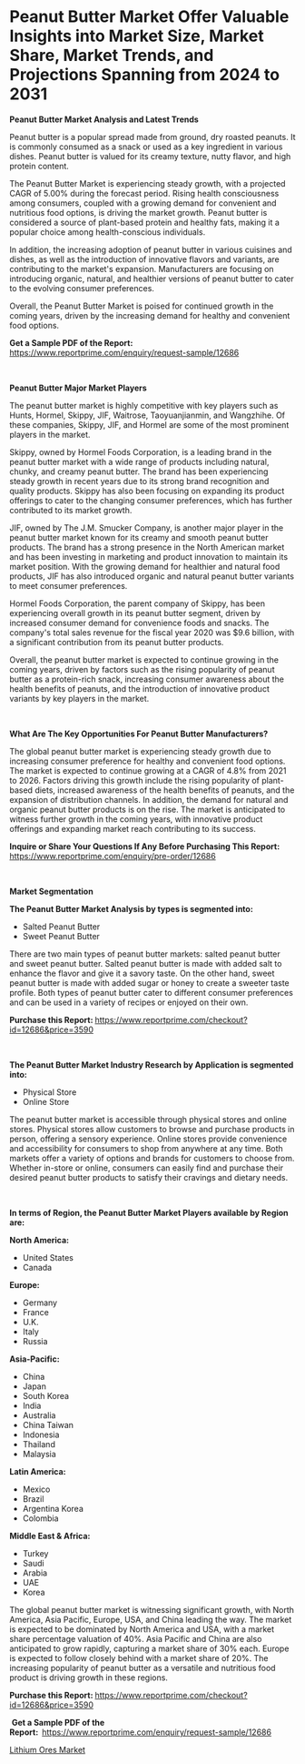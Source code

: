 <p><h1>Peanut Butter Market Offer Valuable Insights into Market Size, Market Share, Market Trends, and Projections Spanning from 2024 to 2031</h1></p><p><strong>Peanut Butter Market Analysis and Latest Trends</strong></p>
<p><p>Peanut butter is a popular spread made from ground, dry roasted peanuts. It is commonly consumed as a snack or used as a key ingredient in various dishes. Peanut butter is valued for its creamy texture, nutty flavor, and high protein content.</p><p>The Peanut Butter Market is experiencing steady growth, with a projected CAGR of 5.00% during the forecast period. Rising health consciousness among consumers, coupled with a growing demand for convenient and nutritious food options, is driving the market growth. Peanut butter is considered a source of plant-based protein and healthy fats, making it a popular choice among health-conscious individuals.</p><p>In addition, the increasing adoption of peanut butter in various cuisines and dishes, as well as the introduction of innovative flavors and variants, are contributing to the market's expansion. Manufacturers are focusing on introducing organic, natural, and healthier versions of peanut butter to cater to the evolving consumer preferences.</p><p>Overall, the Peanut Butter Market is poised for continued growth in the coming years, driven by the increasing demand for healthy and convenient food options.</p></p>
<p><strong>Get a Sample PDF of the Report:&nbsp;</strong> <a href="https://www.reportprime.com/enquiry/request-sample/12686">https://www.reportprime.com/enquiry/request-sample/12686</a></p>
<p>&nbsp;</p>
<p><strong>Peanut Butter Major Market Players</strong></p>
<p><p>The peanut butter market is highly competitive with key players such as Hunts, Hormel, Skippy, JIF, Waitrose, Taoyuanjianmin, and Wangzhihe. Of these companies, Skippy, JIF, and Hormel are some of the most prominent players in the market.</p><p>Skippy, owned by Hormel Foods Corporation, is a leading brand in the peanut butter market with a wide range of products including natural, chunky, and creamy peanut butter. The brand has been experiencing steady growth in recent years due to its strong brand recognition and quality products. Skippy has also been focusing on expanding its product offerings to cater to the changing consumer preferences, which has further contributed to its market growth.</p><p>JIF, owned by The J.M. Smucker Company, is another major player in the peanut butter market known for its creamy and smooth peanut butter products. The brand has a strong presence in the North American market and has been investing in marketing and product innovation to maintain its market position. With the growing demand for healthier and natural food products, JIF has also introduced organic and natural peanut butter variants to meet consumer preferences.</p><p>Hormel Foods Corporation, the parent company of Skippy, has been experiencing overall growth in its peanut butter segment, driven by increased consumer demand for convenience foods and snacks. The company's total sales revenue for the fiscal year 2020 was $9.6 billion, with a significant contribution from its peanut butter products.</p><p>Overall, the peanut butter market is expected to continue growing in the coming years, driven by factors such as the rising popularity of peanut butter as a protein-rich snack, increasing consumer awareness about the health benefits of peanuts, and the introduction of innovative product variants by key players in the market.</p></p>
<p>&nbsp;</p>
<p><strong>What Are The Key Opportunities For Peanut Butter Manufacturers?</strong></p>
<p><p>The global peanut butter market is experiencing steady growth due to increasing consumer preference for healthy and convenient food options. The market is expected to continue growing at a CAGR of 4.8% from 2021 to 2026. Factors driving this growth include the rising popularity of plant-based diets, increased awareness of the health benefits of peanuts, and the expansion of distribution channels. In addition, the demand for natural and organic peanut butter products is on the rise. The market is anticipated to witness further growth in the coming years, with innovative product offerings and expanding market reach contributing to its success.</p></p>
<p><strong>Inquire or Share Your Questions If Any Before Purchasing This Report:</strong> <a href="https://www.reportprime.com/enquiry/pre-order/12686">https://www.reportprime.com/enquiry/pre-order/12686</a></p>
<p>&nbsp;</p>
<p><strong>Market Segmentation</strong></p>
<p><strong>The Peanut Butter Market Analysis by types is segmented into:</strong></p>
<p><ul><li>Salted Peanut Butter</li><li>Sweet Peanut Butter</li></ul></p>
<p><p>There are two main types of peanut butter markets: salted peanut butter and sweet peanut butter. Salted peanut butter is made with added salt to enhance the flavor and give it a savory taste. On the other hand, sweet peanut butter is made with added sugar or honey to create a sweeter taste profile. Both types of peanut butter cater to different consumer preferences and can be used in a variety of recipes or enjoyed on their own.</p></p>
<p><strong>Purchase this Report:&nbsp;</strong><a href="https://www.reportprime.com/checkout?id=12686&price=3590">https://www.reportprime.com/checkout?id=12686&price=3590</a></p>
<p>&nbsp;</p>
<p><strong>The Peanut Butter Market Industry Research by Application is segmented into:</strong></p>
<p><ul><li>Physical Store</li><li>Online Store</li></ul></p>
<p><p>The peanut butter market is accessible through physical stores and online stores. Physical stores allow customers to browse and purchase products in person, offering a sensory experience. Online stores provide convenience and accessibility for consumers to shop from anywhere at any time. Both markets offer a variety of options and brands for customers to choose from. Whether in-store or online, consumers can easily find and purchase their desired peanut butter products to satisfy their cravings and dietary needs.</p></p>
<p>&nbsp;</p>
<p><strong>In terms of Region, the Peanut Butter Market Players available by Region are:</strong></p>
<p>
    <p> <strong> North America: </strong>
        <ul>
            <li>United States</li>
            <li>Canada</li>
        </ul>
        </p> 
    <p> <strong> Europe: </strong>
        <ul>
            <li>Germany</li>
            <li>France</li>
            <li>U.K.</li>
            <li>Italy</li>
            <li>Russia</li>
        </ul>
        </p> 
    <p> <strong> Asia-Pacific: </strong>
        <ul>
            <li>China</li>
            <li>Japan</li>
            <li>South Korea</li>
            <li>India</li>
            <li>Australia</li>
            <li>China Taiwan</li>
            <li>Indonesia</li>
            <li>Thailand</li>
            <li>Malaysia</li>
        </ul>
        </p> 
    <p> <strong> Latin America: </strong>
        <ul>
            <li>Mexico</li>
            <li>Brazil</li>
            <li>Argentina Korea</li>
            <li>Colombia</li>
        </ul>
        </p> 
    <p> <strong> Middle East & Africa: </strong>
        <ul>
            <li>Turkey</li>
            <li>Saudi</li>
            <li>Arabia</li>
            <li>UAE</li>
            <li>Korea</li>
        </ul>
    </p>
    </p>
<p><p>The global peanut butter market is witnessing significant growth, with North America, Asia Pacific, Europe, USA, and China leading the way. The market is expected to be dominated by North America and USA, with a market share percentage valuation of 40%. Asia Pacific and China are also anticipated to grow rapidly, capturing a market share of 30% each. Europe is expected to follow closely behind with a market share of 20%. The increasing popularity of peanut butter as a versatile and nutritious food product is driving growth in these regions.</p></p>
<p><strong>Purchase this Report: </strong><a href="https://www.reportprime.com/checkout?id=12686&price=3590">https://www.reportprime.com/checkout?id=12686&price=3590</a></p>
<p>&nbsp;<strong>Get a Sample PDF of the Report:&nbsp;&nbsp;</strong><a href="https://www.reportprime.com/enquiry/request-sample/12686">https://www.reportprime.com/enquiry/request-sample/12686</a></p>
<p><strong></strong></p>
<p><p><a href="https://full-wildebeest-80b.notion.site/Lithium-Ores-Market-Size-Reflecting-a-Forecast-Till-2031-Market-By-Type-By-Application-and-By-Geog-09456c0a2e6941b6b806fa0838929200">Lithium Ores Market</a></p></p>